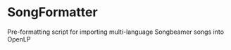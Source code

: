 SongFormatter
=============

Pre-formatting script for importing multi-language Songbeamer songs into OpenLP
